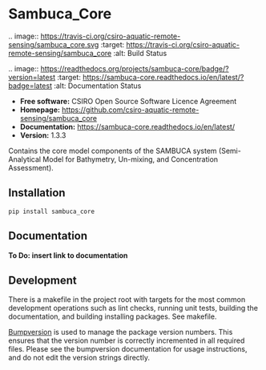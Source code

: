 Sambuca\_Core
=============

.. image:: https://travis-ci.org/csiro-aquatic-remote-sensing/sambuca_core.svg
    :target: https://travis-ci.org/csiro-aquatic-remote-sensing/sambuca_core
    :alt: Build Status

.. image:: https://readthedocs.org/projects/sambuca-core/badge/?version=latest
    :target: https://sambuca-core.readthedocs.io/en/latest/?badge=latest
    :alt: Documentation Status

* **Free software:** CSIRO Open Source Software Licence Agreement
* **Homepage:** https://github.com/csiro-aquatic-remote-sensing/sambuca_core
* **Documentation:** https://sambuca-core.readthedocs.io/en/latest/
* **Version:** 1.3.3

Contains the core model components of the SAMBUCA system
(Semi-Analytical Model for Bathymetry, Un-mixing, and Concentration
Assessment).

Installation
------------

    pip install sambuca_core

Documentation
-------------

**To Do: insert link to documentation**

Development
-----------

There is a makefile in the project root with targets for the most common
development operations such as lint checks, running unit tests, building
the documentation, and building installing packages. See makefile.

[Bumpversion](https://pypi.python.org/pypi/bumpversion) is used to
manage the package version numbers. This ensures that the version number
is correctly incremented in all required files. Please see the
bumpversion documentation for usage instructions, and do not edit the
version strings directly.
